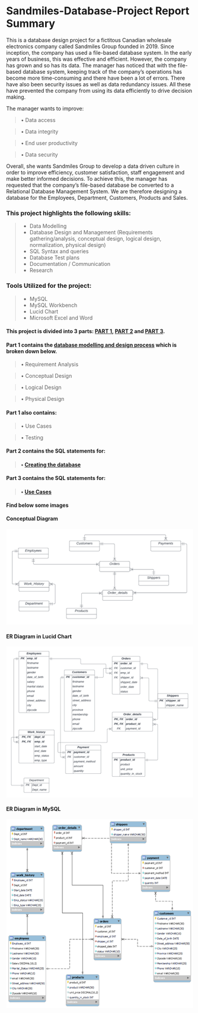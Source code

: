 # Sandmiles-Database-Project Report Summary
This is a database design project for a fictitous Canadian wholesale electronics company called Sandmiles Group founded in 2019. Since
inception, the company has used a file-based database system. In the early years of business, this was effective and efficient. However, the company has grown and so has its data. The manager has noticed that with the file-based database system, keeping track of the company’s operations has become more time-consuming and there have been a lot of errors. There have also been security issues as well as data redundancy issues. All these have prevented the
company from using its data efficiently to drive decision making.

The manager wants to improve:

> • Data access

> • Data integrity

>• End user productivity

>• Data security

Overall, she wants Sandmiles Group to develop a data driven culture in order to improve
efficiency, customer satisfaction, staff engagement and make better informed decisions. To
achieve this, the manager has requested that the company’s file-based database be converted
to a Relational Database Management System. We are therefore designing a database for the
Employees, Department, Customers, Products and Sales.

### This project highlights the following skills:
> * Data Modelling
> * Database Design and Management (Requirements gathering/analysis, conceptual design, logical design, normalization, physical design)
> * SQL Syntax and queries 
> * Database Test plans
> * Documentation / Communication
> * Research

### Tools Utilized for the project:
> * MySQL
> * MySQL Workbench
> * Lucid Chart
> * Microsoft Excel and Word

#### This project is divided into 3  parts: [PART 1](https://github.com/Jennie-Techie/Sandmiles-Database-Project/blob/2e7598bbc69cc7e528377f92fb610f97a3f53fed/Sandmile%20Group%20Database%20Project.pdf),  [PART 2](https://github.com/Jennie-Techie/Sandmiles-Database-Project/blob/2e7598bbc69cc7e528377f92fb610f97a3f53fed/create_database_sandmile_group_project.sql) and [PART 3](https://github.com/Jennie-Techie/Sandmiles-Database-Project/blob/2e7598bbc69cc7e528377f92fb610f97a3f53fed/Sandmile_Group.sql).

#### Part 1 contains the [database modelling and design process](https://github.com/Jennie-Techie/Sandmiles-Database-Project/blob/2e7598bbc69cc7e528377f92fb610f97a3f53fed/Sandmile%20Group%20Database%20Project.pdf) which is broken down below. 
> • Requirement Analysis

> • Conceptual Design

> • Logical Design

> • Physical Design

#### Part 1 also contains: 
> • Use Cases

> • Testing


#### Part 2 contains the SQL statements for:
> #### • [Creating the database](https://github.com/Jennie-Techie/Sandmiles-Database-Project/blob/2e7598bbc69cc7e528377f92fb610f97a3f53fed/create_database_sandmile_group_project.sql)

#### Part 3 contains the SQL statements for:
> #### • [Use Cases](https://github.com/Jennie-Techie/Sandmiles-Database-Project/blob/2e7598bbc69cc7e528377f92fb610f97a3f53fed/Sandmile_Group.sql)


**Find below some images**
#### Conceptual Diagram
![conceptualdiagram](https://github.com/Jennie-Techie/Sandmiles-Database-Project/blob/c30ab07083a42f44aa2b2f2e33ba6c5565dabe51/Images/Conceptual%20model.png)

#### ER Diagram in Lucid Chart
![Er Diagram](https://github.com/Jennie-Techie/Sandmiles-Database-Project/blob/c30ab07083a42f44aa2b2f2e33ba6c5565dabe51/Images/Er%20Diagram.png)

#### ER Diagram in MySQL
![Er Diagram](https://github.com/Jennie-Techie/Sandmiles-Database-Project/blob/c30ab07083a42f44aa2b2f2e33ba6c5565dabe51/Images/Er%20Diagram%20MySQL.png)



